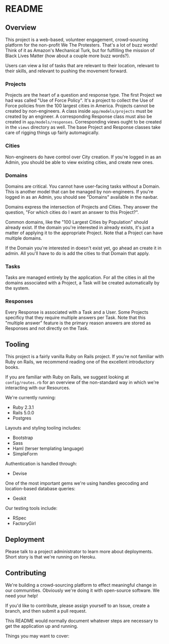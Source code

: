# README

## Overview

This project is a web-based, volunteer engagement, crowd-sourcing platform for the non-profit We The Protesters. That's a lot of buzz words! Think of it as Amazon's Mechanical Turk, but for fulfilling the mission of Black Lives Matter (how about a couple more buzz words?).

Users can view a list of tasks that are relevant to their location, relevant to their skills, and relevant to pushing the movement forward.

### Projects

Projects are the heart of a question and response type. The first Project we had was called "Use of Force Policy". It's a project to collect the Use of Force policies from the 100 largest cities in America. Projects cannot be created by non-engineers. A class inside `app/models/projects` must be created by an engineer. A corresponding Response class must also be created in `app/models/responses`. Corresponding views ought to be created in the `views` directory as well. The base Project and Response classes take care of rigging things up fairly automagically.

### Cities

Non-engineers do have control over City creation. If you're logged in as an Admin, you should be able to view existing cities, and create new ones.

### Domains

Domains are critical. You cannot have user-facing tasks without a Domain. This is another model that can be managed by non-engineers. If you're logged in as an Admin, you should see "Domains" available in the navbar.

Domains express the intersection of Projects and Cities. They answer the question, "For which cities do I want an answer to this Project?".

Common domains, like the "100 Largest Cities by Population" should already exist. If the domain you're interested in already exists, it's just a matter of applying it to the appropriate Project. Note that a Project can have multiple domains.

If the Domain you're interested in doesn't exist yet, go ahead an create it in admin. All you'll have to do is add the cities to that Domain that apply.

### Tasks

Tasks are managed entirely by the application. For all the cities in all the domains associated with a Project, a Task will be created automatically by the system.

### Responses

Every Response is associated with a Task and a User. Some Projects specificy that they require multiple answers per Task. Note that this "multiple answer" feature is the primary reason answers are stored as Responses and not directly on the Task.

## Tooling

This project is a fairly vanilla Ruby on Rails project. If you're not familiar with Ruby on Rails, we recommend reading one of the excellent introductory books.

If you are familiar with Ruby on Rails, we suggest looking at `config/routes.rb` for an overview of the non-standard way in which we're interacting with our Resources.

We're currently running:

 - Ruby 2.3.1
 - Rails 5.0.0
 - Postgres
 
Layouts and styling tooling includes:

 - Bootstrap
 - Sass
 - Haml (terser templating language)
 - SimpleForm

Authentication is handled through:

 - Devise

One of the most important gems we're using handles geocoding and location-based database queries:

- Geokit

Our testing tools include:

 - RSpec
 - FactoryGirl

## Deployment

Please talk to a project administrator to learn more about deployments. Short story is that we're running on Heroku.

## Contributing

We're building a crowd-sourcing platform to effect meaningful change in our communities. Obviously we're doing it with open-source software. We need your help!

If you'd like to contribute, please assign yourself to an Issue, create a branch, and then submit a pull request.


This README would normally document whatever steps are necessary to get the
application up and running.

Things you may want to cover:
